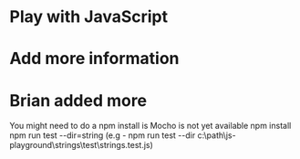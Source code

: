 # Play with JavaScript
# Add more information
# Brian added more

You might need to do a npm install is Mocho is not yet available 
npm install
npm run test --dir=string (e.g - npm run test --dir c:\path\js-playground\strings\test\strings.test.js)